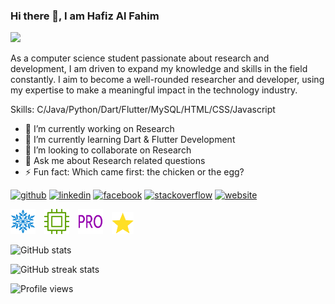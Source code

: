 ### Hi there 👋, I am Hafiz Al Fahim
![](https://i.postimg.cc/CKGX6Pfq/Untitled-2.jpg)

As a computer science student passionate about research and development, I am driven to expand my knowledge and skills in the field constantly. I aim to become a well-rounded researcher and developer, using my expertise to make a meaningful impact in the technology industry. 

Skills: C/Java/Python/Dart/Flutter/MySQL/HTML/CSS/Javascript

- 🔭 I’m currently working on Research 
- 🌱 I’m currently learning Dart & Flutter Development 
- 👯 I’m looking to collaborate on Research 
- 💬 Ask me about Research related questions 
- ⚡ Fun fact: Which came first: the chicken or the egg? 


[<img src='https://cdn.jsdelivr.net/npm/simple-icons@3.0.1/icons/github.svg' alt='github' height='40'>](https://github.com/HafizAl-Fahim)  [<img src='https://cdn.jsdelivr.net/npm/simple-icons@3.0.1/icons/linkedin.svg' alt='linkedin' height='40'>](https://www.linkedin.com/in/https://www.linkedin.com/in/hafiz-al-fahim-832096229/)  [<img src='https://cdn.jsdelivr.net/npm/simple-icons@3.0.1/icons/facebook.svg' alt='facebook' height='40'>](https://www.facebook.com/https://www.facebook.com/crysisengage.hyper)  [<img src='https://cdn.jsdelivr.net/npm/simple-icons@3.0.1/icons/stackoverflow.svg' alt='stackoverflow' height='40'>](https://stackoverflow.com/users/https://stackoverflow.com/users/18589892/hafizalfahim)  [<img src='https://cdn.jsdelivr.net/npm/simple-icons@3.0.1/icons/icloud.svg' alt='website' height='40'>](https://sites.google.com/view/hafizalfahim)  

<a href='https://archiveprogram.github.com/'><img src='https://raw.githubusercontent.com/acervenky/animated-github-badges/master/assets/acbadge.gif' width='40' height='40'></a> <a href='https://docs.github.com/en/developers'><img src='https://raw.githubusercontent.com/acervenky/animated-github-badges/master/assets/devbadge.gif' width='40' height='40'></a> <a href='https://github.com/pricing'><img src='https://raw.githubusercontent.com/acervenky/animated-github-badges/master/assets/pro.gif' width='40' height='40'></a> <a href='https://stars.github.com/'><img src='https://raw.githubusercontent.com/acervenky/animated-github-badges/master/assets/starbadge.gif' width='35' height='35'></a> 

![GitHub stats](https://github-readme-stats.vercel.app/api?username=HafizAl-Fahim&show_icons=true)  

![GitHub streak stats](https://streak-stats.demolab.com/?user=HafizAl-Fahim)  

![Profile views](https://gpvc.arturio.dev/HafizAl-Fahim)  
